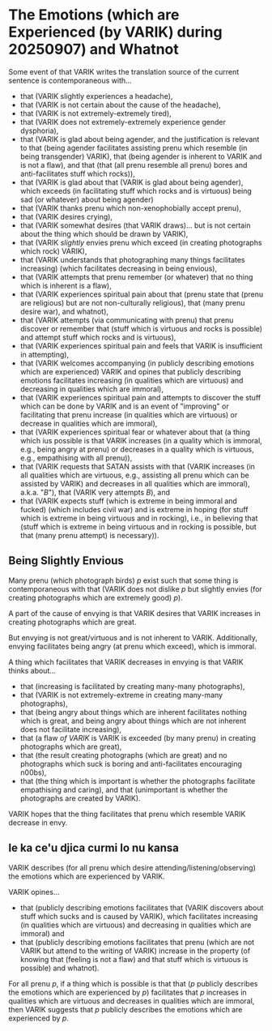 The Emotions (which are Experienced (by VARIK) during 20250907) and Whatnot
===========================================================================

Some event of that VARIK writes the translation source of the current sentence is contemporaneous with...

* that (VARIK slightly experiences a headache),
* that (VARIK is not certain about the cause of the headache),
* that (VARIK is not extremely-extremely tired),
* that (VARIK does not extremely-extremely experience gender dysphoria),
* that (VARIK is glad about being agender, and the justification is relevant to that (being agender facilitates assisting prenu which resemble (in being transgender) VARIK), that (being agender is inherent to VARIK and is not a flaw), and that (that (all prenu resemble all prenu) bores and anti-facilitates stuff which rocks)),
* that (VARIK is glad about that (VARIK is glad about being agender), which exceeds (in facilitating stuff which rocks and is virtuous) being sad (or whatever) about being agender)
* that (VARIK thanks prenu which non-xenophobially accept prenu),
* that (VARIK desires crying),
* that (VARIK somewhat desires (that VARIK draws)... but is not certain about the thing which should be drawn by VARIK),
* that (VARIK _slightly_ envies prenu which exceed (in creating photographs which rock) VARIK),
* that (VARIK understands that photographing many things facilitates increasing) (which facilitates decreasing in being envious),
* that (VARIK attempts that prenu remember (or whatever) that no thing which is inherent is a flaw),
* that (VARIK experiences spiritual pain about that (prenu state that (prenu are religious) but are not non-culturally religious), that (many prenu desire war), and whatnot),
* that (VARIK attempts (via communicating with prenu) that prenu discover or remember that (stuff which is virtuous and rocks is possible) and attempt stuff which rocks and is virtuous),
* that (VARIK experiences spiritual pain and feels that VARIK is insufficient in attempting),
* that (VARIK welcomes accompanying (in publicly describing emotions which are experienced) VARIK and opines that publicly describing emotions facilitates increasing (in qualities which are virtuous) and decreasing in qualities which are immoral),
* that (VARIK experiences spiritual pain and attempts to discover the stuff which can be done by VARIK and is an event of "improving" or facilitating that prenu increase (in qualities which are virtuous) or decrease in qualities which are immoral),
* that (VARIK experiences spiritual fear or whatever about that (a thing which ius possible is that VARIK increases (in a quality which is immoral, e.g., being angry at prenu) or decreases in a quality which is virtuous, e.g., empathising with all prenu)),
* that (VARIK requests that SATAN assists with that (VARIK increases (in all qualities which are virtuous, e.g., assisting all prenu which can be assisted by VARIK) and decreases in all qualities which are immoral), a.k.a. "$B$"), that (VARIK very attempts $B$), and
* that (VARIK expects stuff (which is extreme in being immoral and fucked) (which includes civil war) and is extreme in hoping (for stuff which is extreme in being virtuous and in rocking), i.e., in believing that (stuff which is extreme in being virtuous and in rocking is possible, but that (many prenu attempt) is necessary)).

## Being Slightly Envious
Many prenu (which photograph birds) $p$ exist such that some thing is contemporaneous with that (VARIK does not dislike $p$ but slightly envies (for creating photographs which are extremely good) $p$).

A part of the cause of envying is that VARIK desires that VARIK increases in creating photographs which are great.

But envying is not great/virtuous and is not inherent to VARIK.  Additionally, envying facilitates being angry (at prenu which exceed), which is immoral.

A thing which facilitates that VARIK decreases in envying is that VARIK thinks about...

* that (increasing is facilitated by creating many-many photographs),
* that (VARIK is not extremely-extreme in creating many-many photographs),
* that (being angry about things which are inherent facilitates nothing which is great, and being angry about things which are not inherent does not facilitate increasing),
* that (a flaw _of VARIK_ is VARIK is exceeded (by many prenu) in creating photographs which are great),
* that (the result creating photographs (which are great) and no photographs which suck is boring and anti-facilitates encouraging n00bs),
* that (the thing which is important is whether the photographs facilitate empathising and caring), and that (unimportant is whether the photographs are created by VARIK).

VARIK hopes that the thing facilitates that prenu which resemble VARIK decrease in envy.

## le ka ce'u djica curmi lo nu kansa
VARIK describes (for all prenu which desire attending/listening/observing) the emotions which are experienced by VARIK.

VARIK opines...

* that (publicly describing emotions facilitates that (VARIK discovers about stuff which sucks and is caused by VARIK), which facilitates increasing (in qualities which are virtuous) and decreasing in qualities which are immoral) and
* that (publicly describing emotions facilitates that prenu (which are not VARIK but attend to the writing of VARIK) increase in the property (of knowing that (feeling is not a flaw) and that stuff which is virtuous is possible) and whatnot).

For all prenu $p$, if a thing which is possible is that that ($p$ publicly describes the emotions which are experienced by $p$) facilitates that $p$ increases in qualities which are virtuous and decreases in qualities which are immoral, then VARIK suggests that $p$ publicly describes the emotions which are experienced by $p$.
